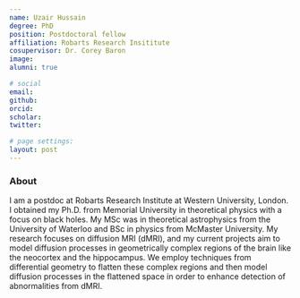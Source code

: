 ```yaml
---
name: Uzair Hussain
degree: PhD
position: Postdoctoral fellow 
affiliation: Robarts Research Insititute
cosupervisor: Dr. Corey Baron
image:
alumni: true

# social
email:
github:
orcid:
scholar:
twitter:

# page settings:
layout: post
---
```

### About

I am a postdoc at Robarts Research Institute at Western University, London. I obtained my Ph.D. from Memorial University in theoretical physics with a focus on black holes. My MSc was in theoretical astrophysics from the University of Waterloo and BSc in physics from McMaster University. My research focuses on diffusion MRI (dMRI), and my current projects aim to model diffusion processes in geometrically complex regions of the brain like the neocortex and the hippocampus. We employ techniques from differential geometry to flatten these complex regions and then model diffusion processes in the flattened space in order to enhance detection of abnormalities from dMRI.
